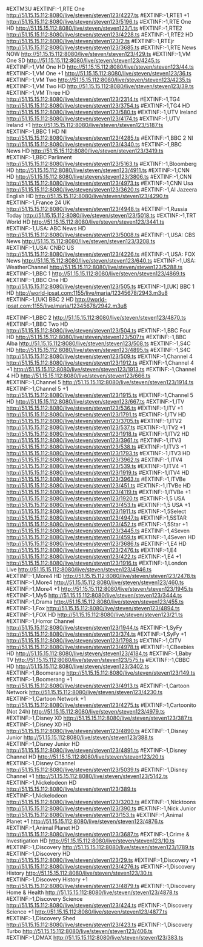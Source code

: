 
#EXTM3U
#EXTINF:-1,RTE One
http://51.15.15.112:8080/live/steven/steven123/4227.ts
#EXTINF:-1,RTE1 +1
http://51.15.15.112:8080/live/steven/steven123/5196.ts
#EXTINF:-1,RTE One HD
http://51.15.15.112:8080/live/steven/steven123/1.ts
#EXTINF:-1,RTE2
http://51.15.15.112:8080/live/steven/steven123/4228.ts
#EXTINF:-1,RTE2 HD
http://51.15.15.112:8080/live/steven/steven123/2.ts
#EXTINF:-1,RTEjr
http://51.15.15.112:8080/live/steven/steven123/3685.ts
#EXTINF:-1,RTE News NOW
http://51.15.15.112:8080/live/steven/steven123/429.ts
#EXTINF:-1,VM One SD
http://51.15.15.112:8080/live/steven/steven123/4245.ts
#EXTINF:-1,VM One HD
http://51.15.15.112:8080/live/steven/steven123/44.ts
#EXTINF:-1,VM One +1
http://51.15.15.112:8080/live/steven/steven123/36.ts
#EXTINF:-1,VM Two
http://51.15.15.112:8080/live/steven/steven123/4235.ts
#EXTINF:-1,VM Two HD
http://51.15.15.112:8080/live/steven/steven123/39.ts
#EXTINF:-1,VM Three HD
http://51.15.15.112:8080/live/steven/steven123/2314.ts
#EXTINF:-1,TG4
http://51.15.15.112:8080/live/steven/steven123/3754.ts
#EXTINF:-1,TG4 HD
http://51.15.15.112:8080/live/steven/steven123/580.ts
#EXTINF:-1,UTV Ireland
http://51.15.15.112:8080/live/steven/steven123/4174.ts
#EXTINF:-1,UTV Ireland +1
http://51.15.15.112:8080/live/steven/steven123/5187.ts
#EXTINF:-1,BBC 1 HD NI
http://51.15.15.112:8080/live/steven/steven123/4285.ts
#EXTINF:-1,BBC 2 NI
http://51.15.15.112:8080/live/steven/steven123/4340.ts
#EXTINF:-1,BBC News HD
http://51.15.15.112:8080/live/steven/steven123/3419.ts
#EXTINF:-1,BBC Parliment
http://51.15.15.112:8080/live/steven/steven123/5163.ts
#EXTINF:-1,Bloomberg HD
http://51.15.15.112:8080/live/steven/steven123/4911.ts
#EXTINF:-1,CNN HD
http://51.15.15.112:8080/live/steven/steven123/3806.ts
#EXTINF:-1,CNN
http://51.15.15.112:8080/live/steven/steven123/4973.ts
#EXTINF:-1,CNN Usa
http://51.15.15.112:8080/live/steven/steven123/3620.ts
#EXTINF:-1,Al Jazeera English HD
http://51.15.15.112:8080/live/steven/steven123/4290.ts
#EXTINF:-1,France 24 UK
http://51.15.15.112:8080/live/steven/steven123/4948.ts
#EXTINF:-1,Russia Today
http://51.15.15.112:8080/live/steven/steven123/5018.ts
#EXTINF:-1,TRT World HD
http://51.15.15.112:8080/live/steven/steven123/3441.ts
#EXTINF:-1,USA: ABC News HD
http://51.15.15.112:8080/live/steven/steven123/5008.ts
#EXTINF:-1,USA: CBS News
http://51.15.15.112:8080/live/steven/steven123/3208.ts
#EXTINF:-1,USA: CNBC US
http://51.15.15.112:8080/live/steven/steven123/4226.ts
#EXTINF:-1,USA: FOX News
http://51.15.15.112:8080/live/steven/steven123/640.ts
#EXTINF:-1,USA: WeatherChannel
http://51.15.15.112:8080/live/steven/steven123/5288.ts
#EXTINF:-1,BBC 1
http://51.15.15.112:8080/live/steven/steven123/4869.ts
#EXTINF:-1,BBC One HD
http://51.15.15.112:8080/live/steven/steven123/505.ts
#EXTINF:-1,[UK] BBC 1 HD
http://world-ipsat.com:1155/live/maria/12345678/2943.m3u8
#EXTINF:-1,[UK] BBC 2 HD
http://world-ipsat.com:1155/live/maria/12345678/2942.m3u8


#EXTINF:-1,BBC 2
http://51.15.15.112:8080/live/steven/steven123/4870.ts
#EXTINF:-1,BBC Two HD
http://51.15.15.112:8080/live/steven/steven123/504.ts
#EXTINF:-1,BBC Four HD
http://51.15.15.112:8080/live/steven/steven123/507.ts
#EXTINF:-1,BBC Alba
http://51.15.15.112:8080/live/steven/steven123/508.ts
#EXTINF:-1,S4C HD
http://51.15.15.112:8080/live/steven/steven123/4895.ts
#EXTINF:-1,S4C
http://51.15.15.112:8080/live/steven/steven123/509.ts
#EXTINF:-1,Channel 4
http://51.15.15.112:8080/live/steven/steven123/1912.ts
#EXTINF:-1,Channel 4 +1
http://51.15.15.112:8080/live/steven/steven123/1913.ts
#EXTINF:-1,Channel 4 HD
http://51.15.15.112:8080/live/steven/steven123/666.ts
#EXTINF:-1,Channel 5
http://51.15.15.112:8080/live/steven/steven123/1914.ts
#EXTINF:-1,Channel 5 +1
http://51.15.15.112:8080/live/steven/steven123/1915.ts
#EXTINF:-1,Channel 5 HD
http://51.15.15.112:8080/live/steven/steven123/667.ts
#EXTINF:-1,ITV
http://51.15.15.112:8080/live/steven/steven123/536.ts
#EXTINF:-1,ITV +1
http://51.15.15.112:8080/live/steven/steven123/1791.ts
#EXTINF:-1,ITV HD
http://51.15.15.112:8080/live/steven/steven123/3705.ts
#EXTINF:-1,ITV2
http://51.15.15.112:8080/live/steven/steven123/537.ts
#EXTINF:-1,ITV2 +1
http://51.15.15.112:8080/live/steven/steven123/1918.ts
#EXTINF:-1,ITV2 HD
http://51.15.15.112:8080/live/steven/steven123/3961.ts
#EXTINF:-1,ITV3
http://51.15.15.112:8080/live/steven/steven123/538.ts
#EXTINF:-1,ITV3 +1
http://51.15.15.112:8080/live/steven/steven123/1793.ts
#EXTINF:-1,ITV3 HD
http://51.15.15.112:8080/live/steven/steven123/3962.ts
#EXTINF:-1,ITV4
http://51.15.15.112:8080/live/steven/steven123/539.ts
#EXTINF:-1,ITV4 +1
http://51.15.15.112:8080/live/steven/steven123/1919.ts
#EXTINF:-1,ITV4 HD
http://51.15.15.112:8080/live/steven/steven123/3963.ts
#EXTINF:-1,ITVBe
http://51.15.15.112:8080/live/steven/steven123/451.ts
#EXTINF:-1,ITVBe HD
http://51.15.15.112:8080/live/steven/steven123/4119.ts
#EXTINF:-1,ITVBe +1
http://51.15.15.112:8080/live/steven/steven123/1920.ts
#EXTINF:-1,5 USA
http://51.15.15.112:8080/live/steven/steven123/453.ts
#EXTINF:-1,5 USA +1
http://51.15.15.112:8080/live/steven/steven123/1911.ts
#EXTINF:-1,5Select
http://51.15.15.112:8080/live/steven/steven123/4947.ts
#EXTINF:-1,5STAR
http://51.15.15.112:8080/live/steven/steven123/452.ts
#EXTINF:-1,5Star +1
http://51.15.15.112:8080/live/steven/steven123/3445.ts
#EXTINF:-1,4Seven
http://51.15.15.112:8080/live/steven/steven123/459.ts
#EXTINF:-1,4Seven HD
http://51.15.15.112:8080/live/steven/steven123/3686.ts
#EXTINF:-1,E4 HD
http://51.15.15.112:8080/live/steven/steven123/2476.ts
#EXTINF:-1,E4
http://51.15.15.112:8080/live/steven/steven123/422.ts
#EXTINF:-1,E4 +1
http://51.15.15.112:8080/live/steven/steven123/1916.ts
#EXTINF:-1,London Live
http://51.15.15.112:8080/live/steven/steven123/4946.ts
#EXTINF:-1,More4 HD
http://51.15.15.112:8080/live/steven/steven123/2478.ts
#EXTINF:-1,More4
http://51.15.15.112:8080/live/steven/steven123/460.ts
#EXTINF:-1,More4 +1
http://51.15.15.112:8080/live/steven/steven123/1945.ts
#EXTINF:-1,My5
http://51.15.15.112:8080/live/steven/steven123/3444.ts
#EXTINF:-1,Drama
http://51.15.15.112:8080/live/steven/steven123/455.ts
#EXTINF:-1,Fox
http://51.15.15.112:8080/live/steven/steven123/4894.ts
#EXTINF:-1,FOX HD
http://51.15.15.112:8080/live/steven/steven123/21.ts
#EXTINF:-1,Horror Channel
http://51.15.15.112:8080/live/steven/steven123/1944.ts
#EXTINF:-1,SyFy
http://51.15.15.112:8080/live/steven/steven123/374.ts
#EXTINF:-1,SyFy +1
http://51.15.15.112:8080/live/steven/steven123/1798.ts
#EXTINF:-1,CITV
http://51.15.15.112:8080/live/steven/steven123/4978.ts
#EXTINF:-1,CBeebies HD
http://51.15.15.112:8080/live/steven/steven123/4184.ts
#EXTINF:-1,Baby TV
http://51.15.15.112:8080/live/steven/steven123/575.ts
#EXTINF:-1,CBBC HD
http://51.15.15.112:8080/live/steven/steven123/3402.ts
#EXTINF:-1,Boomerang
http://51.15.15.112:8080/live/steven/steven123/149.ts
#EXTINF:-1,Boomerang +1
http://51.15.15.112:8080/live/steven/steven123/4913.ts
#EXTINF:-1,Cartoon Network
http://51.15.15.112:8080/live/steven/steven123/4230.ts
#EXTINF:-1,Cartoon Network +1
http://51.15.15.112:8080/live/steven/steven123/4275.ts
#EXTINF:-1,Cartoonito (Not 24h)
http://51.15.15.112:8080/live/steven/steven123/4979.ts
#EXTINF:-1,Disney XD
http://51.15.15.112:8080/live/steven/steven123/387.ts
#EXTINF:-1,Disney XD HD
http://51.15.15.112:8080/live/steven/steven123/4890.ts
#EXTINF:-1,Disney Junior
http://51.15.15.112:8080/live/steven/steven123/388.ts
#EXTINF:-1,Disney Junior HD
http://51.15.15.112:8080/live/steven/steven123/4891.ts
#EXTINF:-1,Disney Channel HD
http://51.15.15.112:8080/live/steven/steven123/20.ts
#EXTINF:-1,Disney Channel
http://51.15.15.112:8080/live/steven/steven123/5039.ts
#EXTINF:-1,Disney Channel +1
http://51.15.15.112:8080/live/steven/steven123/5142.ts
#EXTINF:-1,Nickelodeon HD
http://51.15.15.112:8080/live/steven/steven123/389.ts
#EXTINF:-1,Nickelodeon
http://51.15.15.112:8080/live/steven/steven123/3203.ts
#EXTINF:-1,Nicktoons
http://51.15.15.112:8080/live/steven/steven123/390.ts
#EXTINF:-1,Nick Junior
http://51.15.15.112:8080/live/steven/steven123/153.ts
#EXTINF:-1,Animal Planet +1
http://51.15.15.112:8080/live/steven/steven123/4876.ts
#EXTINF:-1,Animal Planet HD
http://51.15.15.112:8080/live/steven/steven123/3687.ts
#EXTINF:-1,Crime & Investigation HD
http://51.15.15.112:8080/live/steven/steven123/10.ts
#EXTINF:-1,Discovery
http://51.15.15.112:8080/live/steven/steven123/1789.ts
#EXTINF:-1,Discovery HD
http://51.15.15.112:8080/live/steven/steven123/29.ts
#EXTINF:-1,Discovery +1
http://51.15.15.112:8080/live/steven/steven123/4276.ts
#EXTINF:-1,Discovery History
http://51.15.15.112:8080/live/steven/steven123/30.ts
#EXTINF:-1,Discovery History +1
http://51.15.15.112:8080/live/steven/steven123/4879.ts
#EXTINF:-1,Discovery Home & Health
http://51.15.15.112:8080/live/steven/steven123/4878.ts
#EXTINF:-1,Discovery Science
http://51.15.15.112:8080/live/steven/steven123/424.ts
#EXTINF:-1,Discovery Science +1
http://51.15.15.112:8080/live/steven/steven123/4877.ts
#EXTINF:-1,Discovery Shed
http://51.15.15.112:8080/live/steven/steven123/423.ts
#EXTINF:-1,Discovery Turbo
http://51.15.15.112:8080/live/steven/steven123/406.ts
#EXTINF:-1,DMAX
http://51.15.15.112:8080/live/steven/steven123/383.ts

